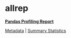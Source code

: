 # allrep

[**Pandas Profiling Report**](https://epistasislab.github.io/pmlb/profile/allrep.html)

[Metadata](metadata.yaml) | [Summary Statistics](summary_stats.tsv)

